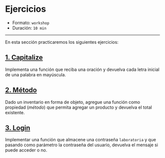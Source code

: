 # Ejercicios

* Formato: `workshop`
* Duración: `10 min`

***

En esta sección practicaremos los siguientes ejercicios:

## [1. Capitalize](https://github.com/Laboratoria/ec-js-deep-dive-exercises/blob/functions/functions/00-capitalize.js)

Implementa una función que reciba una oración y devuelva cada letra inicial de
una palabra en mayúscula.

## [2. Método](https://github.com/Laboratoria/ec-js-deep-dive-exercises/blob/functions/functions/01-method.js)

Dado un inventario en forma de objeto, agregue una función como propiedad
(_método_) que permita agregar un producto y devuelva el total existente.

## [3. Login](https://github.com/Laboratoria/ec-js-deep-dive-exercises/blob/functions/functions/02-login.js)

Implementar una función que almacene una contraseña `laboratoria` y que pasando
como parámetro la contraseña del usuario, devuelva el mensaje si puede acceder o
no.
